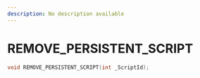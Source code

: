 ```yaml
---
description: No description available 
---
```


# REMOVE_PERSISTENT_SCRIPT

```cpp
void REMOVE_PERSISTENT_SCRIPT(int _ScriptId);
```